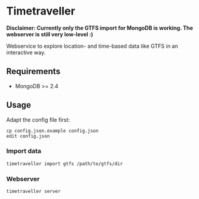 # Timetraveller

__Disclaimer: Currently only the GTFS import for MongoDB is working. The webserver is still very low-level :)__

Webservice to explore location- and time-based data like GTFS in an interactive way.


## Requirements

* MongoDB >= 2.4


## Usage

Adapt the config file first:

```
cp config.json.example config.json
edit config.json
```

### Import data

```
timetraveller import gtfs /path/to/gtfs/dir
```

### Webserver

```
timetraveller server
```
